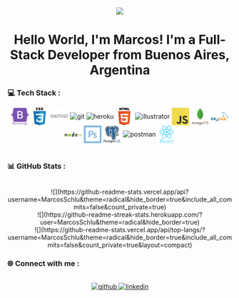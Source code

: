 <div align="center">
<img src="https://rishavanand.github.io/static/images/greetings.gif" align="center" style="height: 50%" />
</div>  
  
<h1 align="center">Hello World, I'm Marcos! I'm a Full-Stack Developer from Buenos Aires, Argentina </h1>  

<h3 align="left">  💻 Tech Stack :</h3>  

<div align="center" width='100%'>
<div align="center" justify-content="space-between" width='90%'>
<img src="https://raw.githubusercontent.com/devicons/devicon/master/icons/bootstrap/bootstrap-plain-wordmark.svg" alt="bootstrap" width="40" height="40" align="center" margin-left=5px/>
<img src="https://raw.githubusercontent.com/devicons/devicon/master/icons/css3/css3-original-wordmark.svg" alt="css3" width="40" height="40" align="center" margin-left=5px/>
<img src="https://raw.githubusercontent.com/devicons/devicon/master/icons/express/express-original-wordmark.svg" alt="express" width="40" height="40" align="center" margin-left=5px/>
<img src="https://www.vectorlogo.zone/logos/git-scm/git-scm-icon.svg" alt="git" width="40" height="40" align="center" margin-left=5px/>
<img src="https://www.vectorlogo.zone/logos/heroku/heroku-icon.svg" alt="heroku" width="40" height="40" align="center" margin-left=5px/>
<img src="https://raw.githubusercontent.com/devicons/devicon/master/icons/html5/html5-original-wordmark.svg" alt="html5" width="40" height="40" align="center" margin-left=5px/>
<img src="https://www.vectorlogo.zone/logos/adobe_illustrator/adobe_illustrator-icon.svg" alt="illustrator" width="40" height="40" align="center" margin-left=5px/>
<img src="https://raw.githubusercontent.com/devicons/devicon/master/icons/javascript/javascript-original.svg" alt="javascript" width="40" height="40" align="center" margin-left=5px/>
<img src="https://raw.githubusercontent.com/devicons/devicon/master/icons/mongodb/mongodb-original-wordmark.svg" alt="mongodb" width="40" height="40" align="center" margin-left=5px/>
<img src="https://raw.githubusercontent.com/devicons/devicon/master/icons/mysql/mysql-original-wordmark.svg" alt="mysql" width="40" height="40" align="center" margin-left=5px/>
<img src="https://raw.githubusercontent.com/devicons/devicon/master/icons/nodejs/nodejs-original-wordmark.svg" alt="nodejs" width="40" height="40" align="center" margin-left=5px/>
<img src="https://raw.githubusercontent.com/devicons/devicon/master/icons/photoshop/photoshop-line.svg" alt="photoshop" width="40" height="40" align="center" margin-left=5px/>
<img src="https://raw.githubusercontent.com/devicons/devicon/master/icons/postgresql/postgresql-original-wordmark.svg" alt="postgresql" width="40" height="40" align="center" margin-left=5px/>
<img src="https://www.vectorlogo.zone/logos/getpostman/getpostman-icon.svg" alt="postman" width="40" height="40" align="center" margin-left=5px/>
<img src="https://raw.githubusercontent.com/devicons/devicon/master/icons/react/react-original-wordmark.svg" alt="react" width="40" height="40" align="center" margin-left=5px/>
</div>
<div align="center" width='100%'>

<br/>  
<h3 align="left">  📊 GitHub Stats :</h3>  
<br/>  
![](https://github-readme-stats.vercel.app/api?username=MarcosSchlu&theme=radical&hide_border=true&include_all_commits=false&count_private=true)<br/>
![](https://github-readme-streak-stats.herokuapp.com/?user=MarcosSchlu&theme=radical&hide_border=true)<br/>
![](https://github-readme-stats.vercel.app/api/top-langs/?username=MarcosSchlu&theme=radical&hide_border=true&include_all_commits=false&count_private=true&layout=compact)

<br/>  
<h3 align="left">  🌐 Connect with me :</h3>  
<br/>  

<div align="center">
<a href="https://github.com/MarcosSchlu" target="_blank">
<img src=https://img.shields.io/badge/github-%2324292e.svg?&style=for-the-badge&logo=github&logoColor=white alt=github style="margin-bottom: 5px;" />
</a>
<a href="https://linkedin.com/in/marcosschlusselblum/" target="_blank">
<img src=https://img.shields.io/badge/linkedin-%231E77B5.svg?&style=for-the-badge&logo=linkedin&logoColor=white alt=linkedin style="margin-bottom: 5px;" />
</a>  
</div>  
